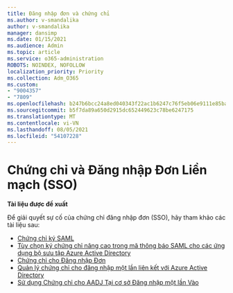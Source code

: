 ```yaml
---
title: Đăng nhập đơn và chứng chỉ
ms.author: v-smandalika
author: v-smandalika
manager: dansimp
ms.date: 01/15/2021
ms.audience: Admin
ms.topic: article
ms.service: o365-administration
ROBOTS: NOINDEX, NOFOLLOW
localization_priority: Priority
ms.collection: Adm_O365
ms.custom:
- "9004357"
- "7809"
ms.openlocfilehash: b247b6bcc24a8ed040343f22ac1b6247c76f5eb06e9111e85ba8f3d1a5fb8158
ms.sourcegitcommit: b5f7da89a650d2915dc652449623c78be6247175
ms.translationtype: MT
ms.contentlocale: vi-VN
ms.lasthandoff: 08/05/2021
ms.locfileid: "54107228"
---
```

# <a name="seamless-single-sign-on-sso-and-certificates"></a>Chứng chỉ và Đăng nhập Đơn Liền mạch (SSO)

**Tài liệu được đề xuất**

Để giải quyết sự cố của chứng chỉ đăng nhập đơn (SSO), hãy tham khảo các tài liệu sau:

- [Chứng chỉ ký SAML](https://docs.microsoft.com/azure/active-directory/manage-apps/configure-saml-single-sign-on#saml-signing-certificate)
- [Tùy chọn ký chứng chỉ nâng cao trong mã thông báo SAML cho các ứng dụng bộ sưu tập Azure Active Directory](https://docs.microsoft.com/azure/active-directory/manage-apps/certificate-signing-options)
- [Chứng chỉ cho Đăng nhập Đơn](https://docs.microsoft.com/microsoft-365/enterprise/plan-for-third-party-ssl-certificates)
- [Quản lý chứng chỉ cho đăng nhập một lần liên kết với Azure Active Directory](https://docs.microsoft.com/azure/active-directory/manage-apps/manage-certificates-for-federated-single-sign-on)
- [Sử dụng Chứng chỉ cho AADJ Tại cơ sở Đăng nhập một lần Vào](https://docs.microsoft.com/windows/security/identity-protection/hello-for-business/hello-hybrid-aadj-sso-cert)
